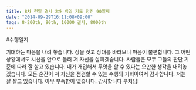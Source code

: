 ```yaml
---
title: 8차 천일 결사 2차 백일 기도 정진 90일째
date: "2014-09-29T16:11:08+09:00"
tags: 8-200th, 90th, 10000 결사, 8000th
---
```


#수행일지

기대하는 마음을 내려 놓습니다. 상을 짓고 상대를 바라보니 마음이 불편합니다. 그 어떤 상황에서도 시선을 안으로 돌려 저 자신을 살피겠습니다. 사람들은 모두 그들의 판단 기준에 따라 잘 살고 있습니다. 내가 개입해서 무엇을 할 수 있다는 오만한 생각을 내려놓겠습니다. 모든 순간이 저 자신을 점검할 수 있는 수행의 기회이여서 감사합니다. 저는 잘 살고 있습니다. 아무 부족함이 없습니다. 감사합니다 부처님!

